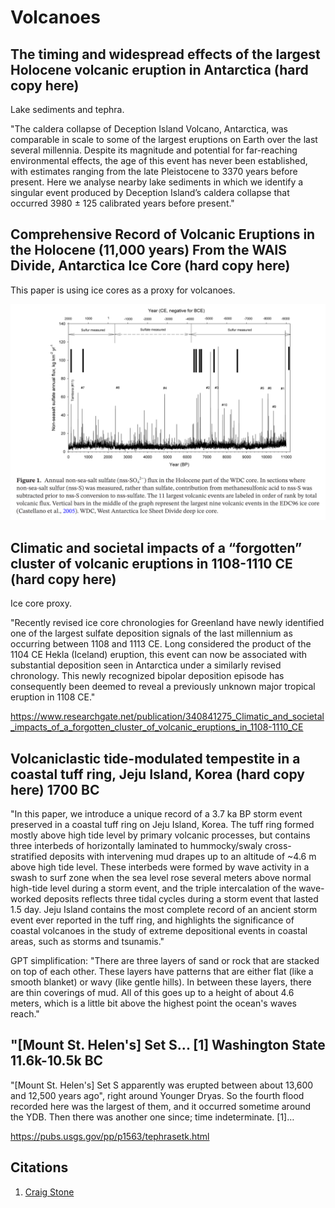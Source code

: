 # Volcanoes

## The timing and widespread effects of the largest Holocene volcanic eruption in Antarctica (hard copy here)

Lake sediments and tephra.

"The caldera collapse of Deception Island Volcano, Antarctica, was comparable in scale to some of the largest eruptions on Earth over the last several millennia. Despite its magnitude and potential for far-reaching environmental effects, the age of this event has never been established, with estimates ranging from the late Pleistocene to 3370 years before present. Here we analyse nearby lake sediments in which we identify a singular event produced by Deception Island’s caldera collapse that occurred 3980 ± 125 calibrated years before present."

## Comprehensive Record of Volcanic Eruptions in the Holocene (11,000 years) From the WAIS Divide, Antarctica Ice Core (hard copy here)

This paper is using ice cores as a proxy for volcanoes.

![](img/wais-cores.png)

## Climatic and societal impacts of a “forgotten” cluster of volcanic eruptions in 1108-1110 CE (hard copy here)

Ice core proxy.

"Recently revised ice core chronologies for Greenland have newly identified one of the largest sulfate deposition signals of the last millennium as occurring between 1108 and 1113 CE. Long considered the product of the 1104 CE Hekla (Iceland) eruption, this event can now be associated with substantial deposition seen in Antarctica under a similarly revised chronology. This newly recognized bipolar deposition episode has consequently been deemed to reveal a previously unknown major tropical eruption in 1108 CE."

https://www.researchgate.net/publication/340841275_Climatic_and_societal_impacts_of_a_forgotten_cluster_of_volcanic_eruptions_in_1108-1110_CE

## Volcaniclastic tide-modulated tempestite in a coastal tuff ring, Jeju Island, Korea (hard copy here) 1700 BC

"In this paper, we introduce a unique record of a 3.7 ka BP storm event preserved in a coastal tuff ring on Jeju Island, Korea. The tuff ring formed mostly above high tide level by primary volcanic processes, but contains three interbeds of horizontally laminated to hummocky/swaly cross-stratified deposits with intervening mud drapes up to an altitude of ~4.6 m above high tide level. These interbeds were formed by wave activity in a swash to surf zone when the sea level rose several meters above normal high-tide level during a storm event, and the triple intercalation of the wave-worked deposits reflects three tidal cycles during a storm event that lasted 1.5 day. Jeju Island contains the most complete record of an ancient storm event ever reported in the tuff ring, and highlights the significance of coastal volcanoes in the study of extreme depositional events in coastal areas, such as storms and tsunamis."

GPT simplification: "There are three layers of sand or rock that are stacked on top of each other. These layers have patterns that are either flat (like a smooth blanket) or wavy (like gentle hills). In between these layers, there are thin coverings of mud. All of this goes up to a height of about 4.6 meters, which is a little bit above the highest point the ocean's waves reach."

## "[Mount St. Helen's] Set S... [1] Washington State 11.6k-10.5k BC

"[Mount St. Helen's] Set S apparently was erupted between about 13,600 and 12,500 years ago", right around Younger Dryas. So the fourth flood recorded here was the largest of them, and it occurred sometime around the YDB. Then there was another one since; time indeterminate. [1]…

https://pubs.usgs.gov/pp/p1563/tephrasetk.html

## Citations

1. [Craig Stone](https://nobulart.com)